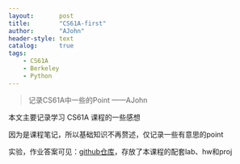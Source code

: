 ```yaml
---
layout:       post
title:        "CS61A-first"
author:       "AJohn"
header-style: text
catalog:      true
tags:
    - CS61A
    - Berkeley
    - Python
---
```


>记录CS61A中一些的Point
——AJohn

本文主要记录学习 CS61A 课程的一些感想

因为是课程笔记，所以基础知识不再赘述，仅记录一些有意思的point

实验，作业答案可见：[github仓库](https://github.com/zzyAJohn/CS61A_Fall2024)，存放了本课程的配套lab、hw和proj
